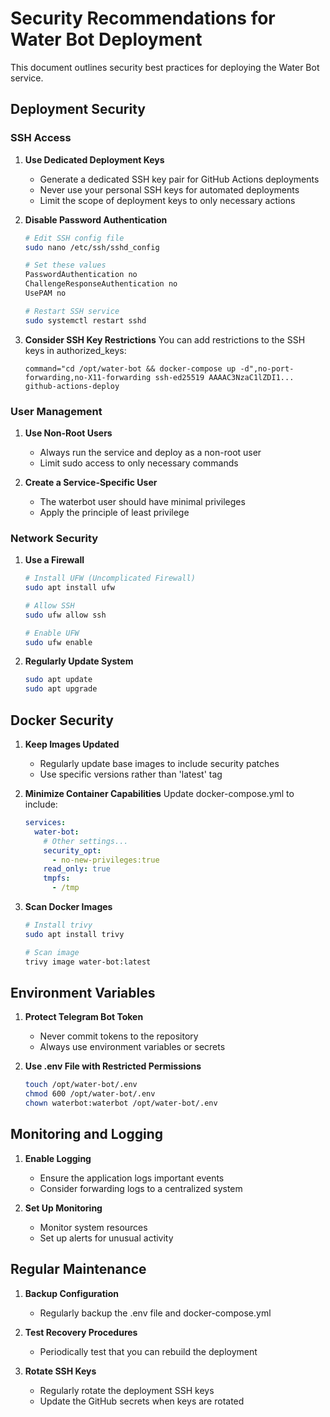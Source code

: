 # Security Recommendations for Water Bot Deployment

This document outlines security best practices for deploying the Water Bot service.

## Deployment Security

### SSH Access

1. **Use Dedicated Deployment Keys**
   - Generate a dedicated SSH key pair for GitHub Actions deployments
   - Never use your personal SSH keys for automated deployments
   - Limit the scope of deployment keys to only necessary actions

2. **Disable Password Authentication**
   ```bash
   # Edit SSH config file
   sudo nano /etc/ssh/sshd_config
   
   # Set these values
   PasswordAuthentication no
   ChallengeResponseAuthentication no
   UsePAM no
   
   # Restart SSH service
   sudo systemctl restart sshd
   ```

3. **Consider SSH Key Restrictions**
   You can add restrictions to the SSH keys in authorized_keys:
   ```
   command="cd /opt/water-bot && docker-compose up -d",no-port-forwarding,no-X11-forwarding ssh-ed25519 AAAAC3NzaC1lZDI1... github-actions-deploy
   ```

### User Management

1. **Use Non-Root Users**
   - Always run the service and deploy as a non-root user
   - Limit sudo access to only necessary commands

2. **Create a Service-Specific User**
   - The waterbot user should have minimal privileges
   - Apply the principle of least privilege

### Network Security

1. **Use a Firewall**
   ```bash
   # Install UFW (Uncomplicated Firewall)
   sudo apt install ufw
   
   # Allow SSH
   sudo ufw allow ssh
   
   # Enable UFW
   sudo ufw enable
   ```

2. **Regularly Update System**
   ```bash
   sudo apt update
   sudo apt upgrade
   ```

## Docker Security

1. **Keep Images Updated**
   - Regularly update base images to include security patches
   - Use specific versions rather than 'latest' tag

2. **Minimize Container Capabilities**
   Update docker-compose.yml to include:
   ```yaml
   services:
     water-bot:
       # Other settings...
       security_opt:
         - no-new-privileges:true
       read_only: true
       tmpfs:
         - /tmp
   ```

3. **Scan Docker Images**
   ```bash
   # Install trivy
   sudo apt install trivy
   
   # Scan image
   trivy image water-bot:latest
   ```

## Environment Variables

1. **Protect Telegram Bot Token**
   - Never commit tokens to the repository
   - Always use environment variables or secrets

2. **Use .env File with Restricted Permissions**
   ```bash
   touch /opt/water-bot/.env
   chmod 600 /opt/water-bot/.env
   chown waterbot:waterbot /opt/water-bot/.env
   ```

## Monitoring and Logging

1. **Enable Logging**
   - Ensure the application logs important events
   - Consider forwarding logs to a centralized system

2. **Set Up Monitoring**
   - Monitor system resources
   - Set up alerts for unusual activity

## Regular Maintenance

1. **Backup Configuration**
   - Regularly backup the .env file and docker-compose.yml

2. **Test Recovery Procedures**
   - Periodically test that you can rebuild the deployment

3. **Rotate SSH Keys**
   - Regularly rotate the deployment SSH keys
   - Update the GitHub secrets when keys are rotated